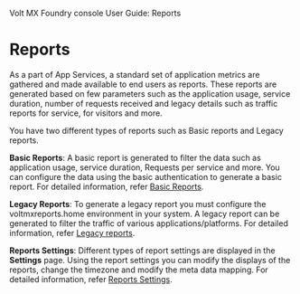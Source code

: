                             

Volt MX  Foundry console User Guide: Reports

Reports
=======

As a part of App Services, a standard set of application metrics are gathered and made available to end users as reports. These reports are generated based on few parameters such as the application usage, service duration, number of requests received and legacy details such as traffic reports for service, for visitors and more.

You have two different types of reports such as Basic reports and Legacy reports.

**Basic Reports**: A basic report is generated to filter the data such as application usage, service duration, Requests per service and more. You can configure the data using the basic authentication to generate a basic report. For detailed information, refer [Basic Reports](Using_Basic_Reports.md#basic-reports).

**Legacy Reports**: To generate a legacy report you must configure the voltmxreports.home environment in your system. A legacy report can be generated to filter the traffic of various applications/platforms. For detailed information, refer [Legacy reports](Using_Legacy_Reports.md).

**Reports Settings**: Different types of report settings are displayed in the **Settings** page. Using the report settings you can modify the displays of the reports, change the timezone and modify the meta data mapping. For detailed information, refer [Reports Settings](Configuring_Report_Settings.md).
